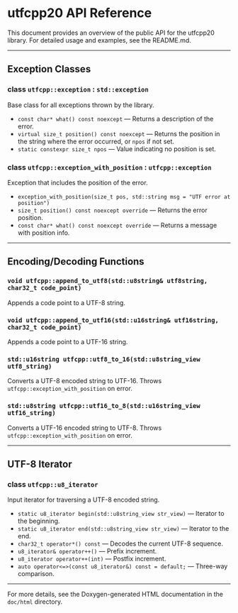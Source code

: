 # utfcpp20 API Reference

This document provides an overview of the public API for the utfcpp20 library. For detailed usage and examples, see the README.md.

---

## Exception Classes

### class `utfcpp::exception` : `std::exception`
Base class for all exceptions thrown by the library.
- `const char* what() const noexcept` — Returns a description of the error.
- `virtual size_t position() const noexcept` — Returns the position in the string where the error occurred, or `npos` if not set.
- `static constexpr size_t npos` — Value indicating no position is set.

### class `utfcpp::exception_with_position` : `utfcpp::exception`
Exception that includes the position of the error.
- `exception_with_position(size_t pos, std::string msg = "UTF error at position")`
- `size_t position() const noexcept override` — Returns the error position.
- `const char* what() const noexcept override` — Returns a message with position info.

---

## Encoding/Decoding Functions

### `void utfcpp::append_to_utf8(std::u8string& utf8string, char32_t code_point)`
Appends a code point to a UTF-8 string.

### `void utfcpp::append_to_utf16(std::u16string& utf16string, char32_t code_point)`
Appends a code point to a UTF-16 string.

### `std::u16string utfcpp::utf8_to_16(std::u8string_view utf8_string)`
Converts a UTF-8 encoded string to UTF-16. Throws `utfcpp::exception_with_position` on error.

### `std::u8string utfcpp::utf16_to_8(std::u16string_view utf16_string)`
Converts a UTF-16 encoded string to UTF-8. Throws `utfcpp::exception_with_position` on error.

---

## UTF-8 Iterator

### class `utfcpp::u8_iterator`
Input iterator for traversing a UTF-8 encoded string.
- `static u8_iterator begin(std::u8string_view str_view)` — Iterator to the beginning.
- `static u8_iterator end(std::u8string_view str_view)` — Iterator to the end.
- `char32_t operator*() const` — Decodes the current UTF-8 sequence.
- `u8_iterator& operator++()` — Prefix increment.
- `u8_iterator operator++(int)` — Postfix increment.
- `auto operator<=>(const u8_iterator&) const = default;` — Three-way comparison.

---

For more details, see the Doxygen-generated HTML documentation in the `doc/html` directory.
